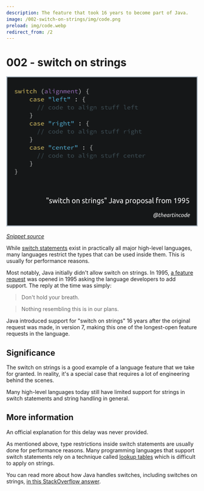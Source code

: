 ```yaml
---
description: The feature that took 16 years to become part of Java.
image: /002-switch-on-strings/img/code.png
preload: img/code.webp
redirect_from: /2
---
```


# 002 - switch on strings

<picture>
  <source srcset="img/code.webp" type="image/webp">
  <source srcset="img/code.png" type="image/png">
  <img src="img/code.png" alt="Code snippet of switch on strings in Java">
</picture>

[*Snippet source*](https://bugs.java.com/bugdatabase/view_bug.do?bug_id=1223179)

While [switch statements](https://en.wikipedia.org/wiki/Switch_statement) exist
in practically all major high-level languages, many languages restrict the types
that can be used inside them. This is usually for performance reasons.

Most notably, Java initially didn't allow switch on strings. In 1995, [a feature request](https://bugs.java.com/bugdatabase/view_bug.do?bug_id=1223179)
was opened in 1995 asking the language developers to add support. The reply at
the time was simply:

> Don't hold your breath.

> Nothing resembling this is in our plans.

Java introduced support for "switch on strings" 16 years after the original
request was made, in version 7, making this one of the longest-open feature
requests in the language.

## Significance

The switch on strings is a good example of a language feature that we take for
granted. In reality, it's a special case that requires a lot of engineering
behind the scenes.

Many high-level languages today still have limited support for strings in
switch statements and string handling in general.

## More information

An official explanation for this delay was never provided.

As mentioned above, type restrictions inside switch statements are usually done
for performance reasons. Many programming languages that support switch
statements rely on a technique called [lookup tables](https://en.wikipedia.org/wiki/Lookup_table)
which is difficult to apply on strings.

You can read more about how Java handles switches, including switches on
strings, [in this StackOverflow answer](https://stackoverflow.com/a/338230/2676845).
